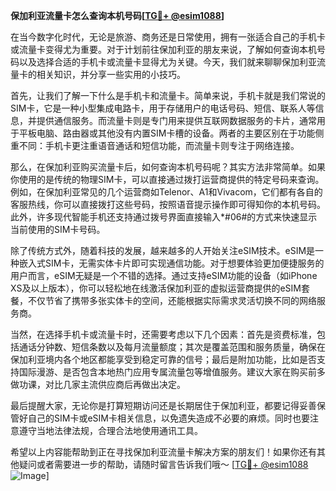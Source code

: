 **保加利亚流量卡怎么查询本机号码[[TG💪+ @esim1088](https://t.me/s/esim1088)]**

在当今数字化时代，无论是旅游、商务还是日常使用，拥有一张适合自己的手机卡或流量卡变得尤为重要。对于计划前往保加利亚的朋友来说，了解如何查询本机号码以及选择合适的手机卡或流量卡显得尤为关键。今天，我们就来聊聊保加利亚流量卡的相关知识，并分享一些实用的小技巧。

首先，让我们了解一下什么是手机卡和流量卡。简单来说，手机卡就是我们常说的SIM卡，它是一种小型集成电路卡，用于存储用户的电话号码、短信、联系人等信息，并提供通信服务。而流量卡则是专门用来提供互联网数据服务的卡片，通常用于平板电脑、路由器或其他没有内置SIM卡槽的设备。两者的主要区别在于功能侧重不同：手机卡更注重语音通话和短信功能，而流量卡则专注于网络连接。

那么，在保加利亚购买流量卡后，如何查询本机号码呢？其实方法非常简单。如果你使用的是传统的物理SIM卡，可以直接通过拨打运营商提供的特定号码来查询。例如，在保加利亚常见的几个运营商如Telenor、A1和Vivacom，它们都有各自的客服热线，你可以直接拨打这些号码，按照语音提示操作即可得知你的本机号码。此外，许多现代智能手机还支持通过拨号界面直接输入*#06#的方式来快速显示当前使用的SIM卡号码。

除了传统方式外，随着科技的发展，越来越多的人开始关注eSIM技术。eSIM是一种嵌入式SIM卡，无需实体卡片即可实现通信功能。对于想要体验更加便捷服务的用户而言，eSIM无疑是一个不错的选择。通过支持eSIM功能的设备（如iPhone XS及以上版本），你可以轻松地在线激活保加利亚的虚拟运营商提供的eSIM套餐，不仅节省了携带多张实体卡的空间，还能根据实际需求灵活切换不同的网络服务商。

当然，在选择手机卡或流量卡时，还需要考虑以下几个因素：首先是资费标准，包括通话分钟数、短信条数以及每月流量额度；其次是覆盖范围和服务质量，确保在保加利亚境内各个地区都能享受到稳定可靠的信号；最后是附加功能，比如是否支持国际漫游、是否包含本地热门应用专属流量包等增值服务。建议大家在购买前多做功课，对比几家主流供应商后再做出决定。

最后提醒大家，无论你是打算短期访问还是长期居住于保加利亚，都要记得妥善保管好自己的SIM卡或eSIM卡相关信息，以免遗失造成不必要的麻烦。同时也要注意遵守当地法律法规，合理合法地使用通讯工具。

希望以上内容能帮助到正在寻找保加利亚流量卡解决方案的朋友们！如果你还有其他疑问或者需要进一步的帮助，请随时留言告诉我们哦～ [[TG💪+ @esim1088](https://t.me/s/esim1088) ![Image](https://i.postimg.cc/4NQfJmqS/Snipaste-2025-05-13-00-14-12.png)]